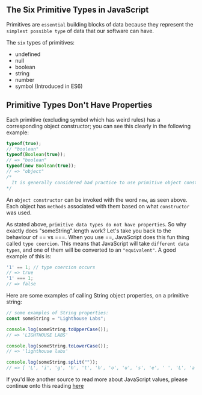 ## The Six Primitive Types in JavaScript
Primitives are `essential` building blocks of data because they represent the `simplest possible type` of data that our software can have.

The `six` types of primitives:
* undefined
* null
* boolean
* string
* number
* symbol (Introduced in ES6)

## Primitive Types Don't Have Properties

Each primitive (excluding symbol which has weird rules) has a corresponding object constructor; you can see this clearly in the following example:

```javascript
typeof(true); 
// "boolean" 
typeof(Boolean(true)); 
// => "boolean" 
typeof(new Boolean(true));
// => "object"
/*  
  It is generally considered bad practice to use primitive object constructors (as shown in the final line above). 
*/
```

An `object constructor` can be invoked with the word `new`, as seen above. Each object has `methods` associated with them based on what `constructor` was used.

As stated above, `primitive data types do not have properties`. So why exactly does "someString".length work? Let's take you back to the behaviour of == vs ===. When you use ==, JavaScript does this fun thing called `type coercion`. This means that JavaScript will take `different data types`, and one of them will be converted to an `"equivalent"`. A good example of this is:

```javascript
'1' == 1; // type coercion occurs
// => true 
'1' === 1; 
// => false
```

Here are some examples of calling String object properties, on a primitive string:

```javascript
// some examples of String properties: 
const someString = "Lighthouse Labs"; 

console.log(someString.toUpperCase()); 
// => 'LIGHTHOUSE LABS'

console.log(someString.toLowerCase()); 
// => 'lighthouse labs'

console.log(someString.split("")); 
// => [ 'L', 'i', 'g', 'h', 't', 'h', 'o', 'u', 's', 'e', ' ', 'L', 'a', 'b', 's' ]
```

If you'd like another source to read more about JavaScript values, please continue onto this reading [here](https://2ality.com/2011/03/javascript-values-not-everything-is.html)


